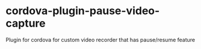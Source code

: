 # cordova-plugin-pause-video-capture
Plugin for cordova for custom video recorder that has pause/resume feature
